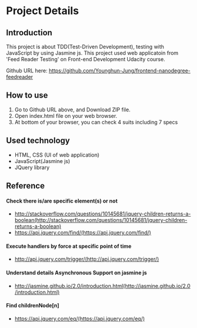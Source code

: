 # Project Details


## Introduction
This project is about TDD(Test-Driven Development), testing with JavaScript by using Jasmine js. This project used web applicatoin from 'Feed Reader Testing' on Front-end Development Udacity course.

Github URL here: https://github.com/Younghun-Jung/frontend-nanodegree-feedreader

## How to use
1. Go to Github URL above, and Download ZIP file.
2. Open index.html file on your web browser.
3. At bottom of your browser, you can check 4 suits including 7 specs

## Used technology
- HTML, CSS (UI of web application)
- JavaScript(Jasmine js)
- JQuery library

## Reference
#### Check there is/are specific element(s) or not
- http://stackoverflow.com/questions/10145681/jquery-children-returns-a-boolean(http://stackoverflow.com/questions/10145681/jquery-children-returns-a-boolean)
- https://api.jquery.com/find/(https://api.jquery.com/find/)

#### Execute handlers by force at specific point of time
- http://api.jquery.com/trigger/(http://api.jquery.com/trigger/)

#### Understand details Asynchronous Support on jasmine js
- http://jasmine.github.io/2.0/introduction.html(http://jasmine.github.io/2.0/introduction.html)

#### Find childrenNode[n]
- https://api.jquery.com/eq/(https://api.jquery.com/eq/)
